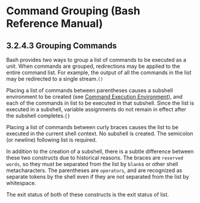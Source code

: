 # Command Grouping \(Bash Reference Manual\)

## 3.2.4.3 Grouping Commands

Bash provides two ways to group a list of commands to be executed as a unit. When commands are grouped, redirections may be applied to the entire command list. For example, the output of all the commands in the list may be redirected to a single stream.`()`

Placing a list of commands between parentheses causes a subshell environment to be created \(see [Command Execution Environment](command-execution-environment-bash-reference-manual.md#Command-Execution-Environment)\), and each of the commands in list to be executed in that subshell. Since the list is executed in a subshell, variable assignments do not remain in effect after the subshell completes.`{}`

Placing a list of commands between curly braces causes the list to be executed in the current shell context. No subshell is created. The semicolon \(or newline\) following list is required.

In addition to the creation of a subshell, there is a subtle difference between these two constructs due to historical reasons. The braces are `reserved words`, so they must be separated from the list by `blank`s or other shell metacharacters. The parentheses are `operators`, and are recognized as separate tokens by the shell even if they are not separated from the list by whitespace.

The exit status of both of these constructs is the exit status of list.

